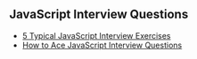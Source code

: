 ## JavaScript Interview Questions

- [5 Typical JavaScript Interview Exercises](https://www.sitepoint.com/5-typical-javascript-interview-exercises/)
- [How to Ace JavaScript Interview Questions](https://www.codementor.io/javascript/tutorial/how-to-ace-javascript-interview-questions-answers)
